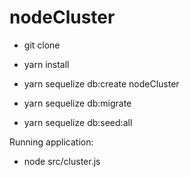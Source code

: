 # nodeCluster


- git clone
- yarn install

- yarn sequelize db:create nodeCluster
- yarn sequelize db:migrate
- yarn sequelize db:seed:all

Running application:
- node src/cluster.js
